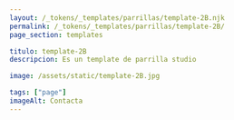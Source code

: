 ```yaml
---
layout: /_tokens/_templates/parrillas/template-2B.njk
permalink: /_tokens/_templates/parrillas/template-2B/
page_section: templates

titulo: template-2B
descripcion: Es un template de parrilla studio

image: /assets/static/template-2B.jpg

tags: ["page"]
imageAlt: Contacta
---
```

